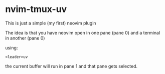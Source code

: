 # nvim-tmux-uv

This is just a simple (my first) neovim plugin

The idea is that you have neovim open in one pane (pane 0) and a terminal in another (pane 0)

using:

```
<leader>uv
```

the current buffer will run in pane 1 and that pane gets selected.

